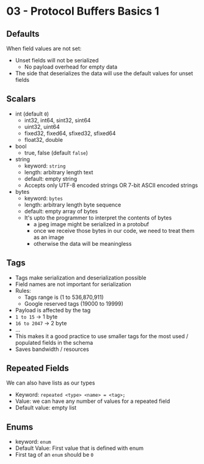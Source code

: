 # 03 - Protocol Buffers Basics 1

## Defaults

When field values are not set:
- Unset fields will not be serialized
  - No payload overhead for empty data
- The side that deserializes the data will use the default values for unset fields

## Scalars
- int (default `0`)
    - int32, int64, sint32, sint64
    - uint32, uint64
    - fixed32, fixed64, sfixed32, sfixed64
    - float32, double
- bool
  - true, false (default `false`)
- string
  - keyword: `string`
  - length: arbitrary length text
  - default: empty string
  - Accepts only UTF-8 encoded strings OR 7-bit ASCII encoded strings
- bytes
  - keyword: `bytes`
  - length: arbitrary length byte sequence
  - default: empty array of bytes
  - It's upto the programmer to interpret the contents of bytes
    - a jpeg image might be serialized in a protobuf
    - once we receive those bytes in our code, we need to treat them as an image
    - otherwise the data will be meaningless

## Tags
- Tags make serialization and deserialization possible
- Field names are not important for serialization
- Rules:
  - Tags range is (1 to 536,870,911)
  - Google reserved tags (19000 to 19999)
- Payload is affected by the tag
- `1 to 15` -> 1 byte
- `16 to 2047` -> 2 byte
- ...
- This makes it a good practice to use smaller tags for the most used / populated fields in the schema
- Saves bandwidth / resources

## Repeated Fields
We can also have lists as our types
- Keyword: `repeated <type> <name> = <tag>;`
- Value: we can have any number of values for a repeated field
- Default value: empty list

## Enums
- keyword: `enum`
- Default Value: First value that is defined with enum
- First tag of an `enum` should be `0`